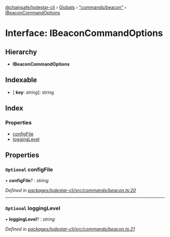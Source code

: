 [@chainsafe/lodestar-cli](../README.md) › [Globals](../globals.md) › ["commands/beacon"](../modules/_commands_beacon_.md) › [IBeaconCommandOptions](_commands_beacon_.ibeaconcommandoptions.md)

# Interface: IBeaconCommandOptions

## Hierarchy

* **IBeaconCommandOptions**

## Indexable

* \[ **key**: *string*\]: string

## Index

### Properties

* [configFile](_commands_beacon_.ibeaconcommandoptions.md#optional-configfile)
* [loggingLevel](_commands_beacon_.ibeaconcommandoptions.md#optional-logginglevel)

## Properties

### `Optional` configFile

• **configFile**? : *string*

*Defined in [packages/lodestar-cli/src/commands/beacon.ts:20](https://github.com/ChainSafe/lodestar/blob/4796680/packages/lodestar-cli/src/commands/beacon.ts#L20)*

___

### `Optional` loggingLevel

• **loggingLevel**? : *string*

*Defined in [packages/lodestar-cli/src/commands/beacon.ts:21](https://github.com/ChainSafe/lodestar/blob/4796680/packages/lodestar-cli/src/commands/beacon.ts#L21)*
